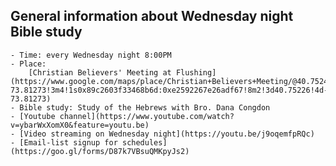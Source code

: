## General information about Wednesday night Bible study

    - Time: every Wednesday night 8:00PM
    - Place: 
        [Christian Believers' Meeting at Flushing] (https://www.google.com/maps/place/Christian+Believers+Meeting/@40.7524083,-73.8137922,18z/data=!4m12!1m6!3m5!1s0x89c2603f33468b6d:0xe2592267e26adf67!2sChristian+Believers+Meeting!8m2!3d40.75226!4d-73.81273!3m4!1s0x89c2603f33468b6d:0xe2592267e26adf67!8m2!3d40.75226!4d-73.81273)
    - Bible study: Study of the Hebrews with Bro. Dana Congdon
    - [Youtube channel](https://www.youtube.com/watch?v=ybarWxXomX0&feature=youtu.be) 
    - [Video streaming on Wednesday night](https://youtu.be/j9oqemfpRQc)
    - [Email-list signup for schedules](https://goo.gl/forms/D87k7VBsuQMKpyJs2)





